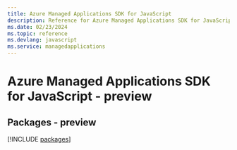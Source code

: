 ```yaml
---
title: Azure Managed Applications SDK for JavaScript
description: Reference for Azure Managed Applications SDK for JavaScript
ms.date: 02/23/2024
ms.topic: reference
ms.devlang: javascript
ms.service: managedapplications
---
```

# Azure Managed Applications SDK for JavaScript - preview
## Packages - preview
[!INCLUDE [packages](managed-applications-index.md)]